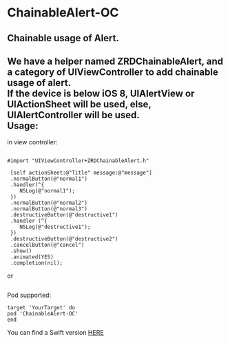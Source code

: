 # ChainableAlert-OC
Chainable usage of Alert.<br>
---
We have a helper named ZRDChainableAlert, and a category of UIViewController to add chainable usage of alert.<br>
If the device is below iOS 8, UIAlertView or UIActionSheet will be used, else, UIAlertController will be used.<br>
Usage:
---
in view controller:
```

#import "UIViewController+ZRDChainableAlert.h"
```
```
 [self actionSheet:@"Title" message:@"message"]
 .normalButton(@"normal1")
 .handler(^{
    NSLog(@"normal1");
 })
 .normalButton(@"normal2")
 .normalButton(@"normal3")
 .destructiveButton(@"destructive1")
 .handler (^{
    NSLog(@"destructive1");
 })
 .destructiveButton(@"destructive2")
 .cancelButton(@"cancel")
 .show()
 .animated(YES)
 .completion(nil);

```
or
```

```
Pod supported:
```
target 'YourTarget' do
pod 'ChainableAlert-OC'
end
```
You can find a Swift version [HERE](https://github.com/DingHub/ChainableAlert)
